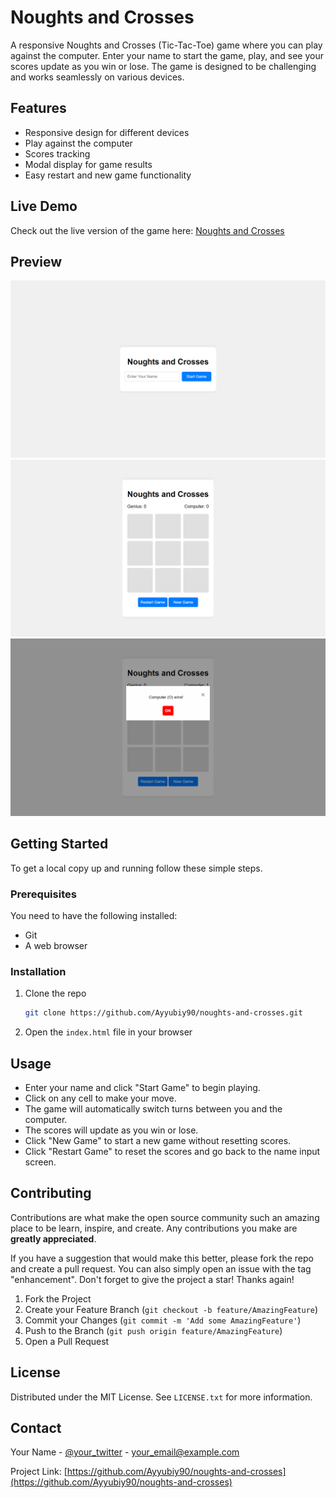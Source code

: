 # Noughts and Crosses

A responsive Noughts and Crosses (Tic-Tac-Toe) game where you can play against the computer. Enter your name to start the game, play, and see your scores update as you win or lose. The game is designed to be challenging and works seamlessly on various devices.

## Features

- Responsive design for different devices
- Play against the computer
- Scores tracking
- Modal display for game results
- Easy restart and new game functionality

## Live Demo

Check out the live version of the game here: [Noughts and Crosses](https://noughts-and-crosses-beta.vercel.app/)

## Preview

![Game Preview](./img/Screenshot%20(16).png)
![Game Preview](./img/Screenshot%20(17).png)
![Game Preview](./img/Screenshot%20(18).png)


## Getting Started

To get a local copy up and running follow these simple steps.

### Prerequisites

You need to have the following installed:

- Git
- A web browser

### Installation

1. Clone the repo
   ```sh
   git clone https://github.com/Ayyubiy90/noughts-and-crosses.git
   ```
2. Open the `index.html` file in your browser

## Usage

- Enter your name and click "Start Game" to begin playing.
- Click on any cell to make your move.
- The game will automatically switch turns between you and the computer.
- The scores will update as you win or lose.
- Click "New Game" to start a new game without resetting scores.
- Click "Restart Game" to reset the scores and go back to the name input screen.

## Contributing

Contributions are what make the open source community such an amazing place to be learn, inspire, and create. Any contributions you make are **greatly appreciated**.

If you have a suggestion that would make this better, please fork the repo and create a pull request. You can also simply open an issue with the tag "enhancement".
Don't forget to give the project a star! Thanks again!

1. Fork the Project
2. Create your Feature Branch (`git checkout -b feature/AmazingFeature`)
3. Commit your Changes (`git commit -m 'Add some AmazingFeature'`)
4. Push to the Branch (`git push origin feature/AmazingFeature`)
5. Open a Pull Request

## License

Distributed under the MIT License. See `LICENSE.txt` for more information.

## Contact

Your Name - [@your_twitter](https://twitter.com/your_twitter) - your_email@example.com

Project Link: [https://github.com/Ayyubiy90/noughts-and-crosses](https://github.com/Ayyubiy90/noughts-and-crosses)
